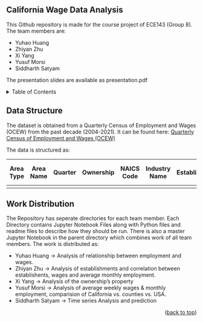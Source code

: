 <a name="readme-top"></a>

## California Wage Data Analysis

This Github repository is made for the course project of ECE143 (Group 8). 
The team members are:

* Yuhao Huang
* Zhiyan Zhu
* Xi Yang
* Yusuf Morsi
* Siddharth Satyam

The presentation slides are available as presentation.pdf

<!-- TABLE OF CONTENTS -->
<details>
  <summary>Table of Contents</summary>
  <ol>
    <li><a href="#data-structure">Data Structure</a></li>
    <li><a href="#work-distribution">Work Distribution</a></li>
  </ol>
</details>

## Data Structure

The dataset is obtained from a Quarterly Census of Employment and Wages (OCEW) from the past decade (2004-2021). 
It can be found here: <a href="https://catalog.data.gov/dataset/quarterly-census-of-employment-and-wages-qcew"> Quarterly Census of Employment and Wages (OCEW) </a>

The data is structured as:

| Area Type     | Area Name     | Quarter  | Ownership | NAICS Code |Industry Name|Establishments|Average Monthly Employment|1st Month Emp|2nd Month Emp|3rd Month Emp|Total Wages| Average Weekly Wages|
|:-------------:|:-------------:|:--------:|:---------:|:----------:|:-----------:|:------------:|:-------------------------|:-----------:|:-----------:|:-----------:|:---------:|:-------------------:|
|               |               |          |           |	           |		        |	       | 	


## Work Distribution

The Repository has seperate directories for each team member. 
Each Directory contains Jupyter Notebook Files along with Python files and readme files to describe how they should be run.
There is also a master Jupyter Notebook in the parent directory which combines work of all team members.
The work is distributed as:

* Yuhao Huang -> Analysis of relationship between employment and wages.
* Zhiyan Zhu -> Analysis of establishments and correlation between establishents, wages and average monthly employment.
* Xi Yang -> Analysis of the ownership’s property
* Yusuf Morsi -> Analysis of average weekly wages & monthly employment, comparision of California vs. counties vs. USA.
* Siddharth Satyam -> Time series Analysis and prediction 

<p align="right">(<a href="#readme-top">back to top</a>)</p>
